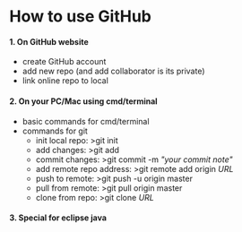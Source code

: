 # How to use GitHub

#### 1. On GitHub website
 * create GitHub account
 * add new repo (and add collaborator is its private) 
 * link online repo to local
#### 2. On your PC/Mac using cmd/terminal
 * basic commands for cmd/terminal
 * commands for git
   * init local repo: >git init
   * add changes: >git add
   * commit changes: >git commit -m *"your commit note"*
   * add remote repo address: >git remote add origin *URL*
   * push to remote: >git push -u origin master
   * pull from remote: >git pull origin master
   * clone from repo: >git clone *URL* 
#### 3. Special for eclipse java
 


